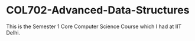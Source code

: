 # COL702-Advanced-Data-Structures
This is the Semester 1 Core Computer Science Course which I had at IIT Delhi.
